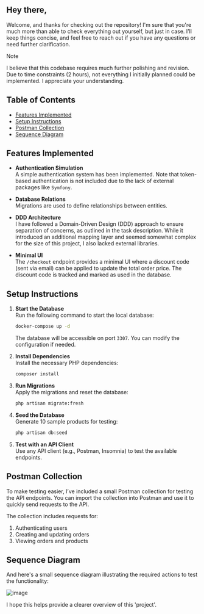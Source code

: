 ## Hey there,

Welcome, and thanks for checking out the repository! I'm sure that you're much more than able to check everything out yourself, but just in case. I’ll keep things concise, and feel free to reach out if you have any questions or need further clarification.

> [!NOTE]  
> I believe that this codebase requires much further polishing and revision. Due to time constraints (2 hours), not everything I initially planned could be implemented. I appreciate your understanding.


## Table of Contents

- [Features Implemented](#features-implemented)
- [Setup Instructions](#setup-instructions)
- [Postman Collection](#postman-collection)
- [Sequence Diagram](#sequence-diagram)

## Features Implemented

- **Authentication Simulation**  
  A simple authentication system has been implemented. Note that token-based authentication is not included due to the lack of external packages like `Symfony`.

- **Database Relations**  
  Migrations are used to define relationships between entities.

- **DDD Architecture**  
  I have followed a Domain-Driven Design (DDD) approach to ensure separation of concerns, as outlined in the task description. While it introduced an additional mapping layer and seemed somewhat complex for the size of this project, I also lacked external libraries.

- **Minimal UI**  
  The `/checkout` endpoint provides a minimal UI where a discount code (sent via email) can be applied to update the total order price. The discount code is tracked and marked as used in the database.

## Setup Instructions

1. **Start the Database**  
   Run the following command to start the local database:

   ```bash
   docker-compose up -d
   ```

   The database will be accessible on port `3307`. You can modify the configuration if needed.

2. **Install Dependencies**  
   Install the necessary PHP dependencies:

   ```bash
   composer install
   ```

3. **Run Migrations**  
   Apply the migrations and reset the database:

   ```bash
   php artisan migrate:fresh
   ```

4. **Seed the Database**  
   Generate 10 sample products for testing:

   ```bash
   php artisan db:seed
   ```

5. **Test with an API Client**  
   Use any API client (e.g., Postman, Insomnia) to test the available endpoints.

## Postman Collection

To make testing easier, I’ve included a small Postman collection for testing the API endpoints. You can import the collection into Postman and use it to quickly send requests to the API.

The collection includes requests for:
1. Authenticating users
2. Creating and updating orders
3. Viewing orders and products

## Sequence Diagram

And here's a small sequence diagram illustrating the required actions to test the functionality:

![image](https://github.com/user-attachments/assets/451d6cc4-4341-41d1-becb-dcf863d84a0c)


I hope this helps provide a clearer overview of this 'project'.
